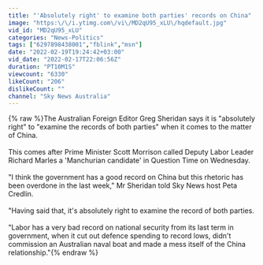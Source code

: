 ```yaml
---
title: "'Absolutely right' to examine both parties' records on China"
image: "https:\/\/i.ytimg.com\/vi\/MD2qU95_xLU\/hqdefault.jpg"
vid_id: "MD2qU95_xLU"
categories: "News-Politics"
tags: ["6297898438001","fblink","msn"]
date: "2022-02-19T19:24:42+03:00"
vid_date: "2022-02-17T22:06:56Z"
duration: "PT10M1S"
viewcount: "6330"
likeCount: "206"
dislikeCount: ""
channel: "Sky News Australia"
---
```

{% raw %}The Australian Foreign Editor Greg Sheridan says it is &quot;absolutely right&quot; to &quot;examine the records of both parties&quot; when it comes to the matter of China. <br /><br />This comes after Prime Minister Scott Morrison called Deputy Labor Leader Richard Marles a 'Manchurian candidate' in Question Time on Wednesday.<br /><br />&quot;I think the government has a good record on China but this rhetoric has been overdone in the last week,&quot; Mr Sheridan told Sky News host Peta Credlin. <br /><br />&quot;Having said that, it's absolutely right to examine the record of both parties.<br /><br />&quot;Labor has a very bad record on national security from its last term in government, when it cut out defence spending to record lows, didn't commission an Australian naval boat and made a mess itself of the China relationship.&quot;{% endraw %}
